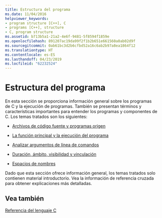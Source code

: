 ```yaml
---
title: Estructura del programa
ms.date: 11/04/2016
helpviewer_keywords:
- program structure [C++], C
- programs [C++], structure
- C, program structure
ms.assetid: b713b5a1-21a2-4e6f-9481-5f8594f1859e
ms.openlocfilehash: 891207ac19da99f2f1b2b651e661560a0ab02d9f
ms.sourcegitcommit: 0ab61bc3d2b6cfbd52a16c6ab2b97a8ea1864f12
ms.translationtype: HT
ms.contentlocale: es-ES
ms.lasthandoff: 04/23/2019
ms.locfileid: "62232524"
---
```

# <a name="program-structure"></a>Estructura del programa

En esta sección se proporciona información general sobre los programas de C y la ejecución de programas. También se presentan términos y características importantes para entender los programas y componentes de C. Los temas tratados son los siguientes:

- [Archivos de código fuente y programas origen](../c-language/source-files-and-source-programs.md)

- [La función principal y la ejecución del programa](../c-language/main-function-and-program-execution.md)

- [Analizar argumentos de línea de comandos](../c-language/parsing-c-command-line-arguments.md)

- [Duración, ámbito, visibilidad y vinculación](../c-language/lifetime-scope-visibility-and-linkage.md)

- [Espacios de nombres](../c-language/name-spaces.md)

Dado que esta sección ofrece información general, los temas tratados solo contienen material introductorio. Vea la información de referencia cruzada para obtener explicaciones más detalladas.

## <a name="see-also"></a>Vea también

[Referencia del lenguaje C](../c-language/c-language-reference.md)
